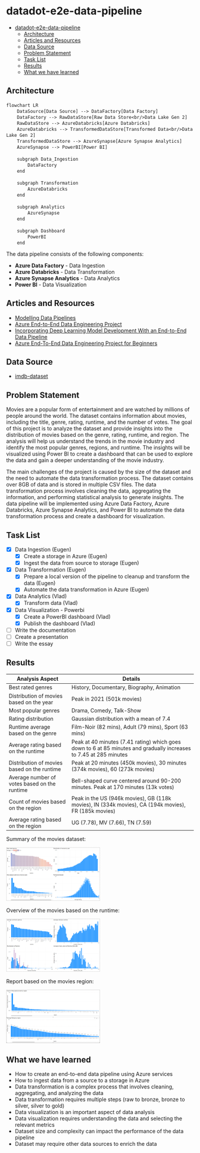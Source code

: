 # datadot-e2e-data-pipeline

- [datadot-e2e-data-pipeline](#datadot-e2e-data-pipeline)
  - [Architecture](#architecture)
  - [Articles and Resources](#articles-and-resources)
  - [Data Source](#data-source)
  - [Problem Statement](#problem-statement)
  - [Task List](#task-list)
  - [Results](#results)
  - [What we have learned](#what-we-have-learned)


## Architecture

```mermaid
flowchart LR
    DataSource[Data Source] --> DataFactory[Data Factory]
    DataFactory --> RawDataStore[Raw Data Store<br/>Data Lake Gen 2]
    RawDataStore --> AzureDatabricks[Azure Databricks]
    AzureDatabricks --> TransformedDataStore[Transformed Data<br/>Data Lake Gen 2]
    TransformedDataStore --> AzureSynapse[Azure Synapse Analytics]
    AzureSynapse --> PowerBI[Power BI]

    subgraph Data_Ingestion
        DataFactory
    end

    subgraph Transformation
        AzureDatabricks
    end

    subgraph Analytics
        AzureSynapse
    end

    subgraph Dashboard
        PowerBI
    end
```

The data pipeline consists of the following components:

- **Azure Data Factory** - Data Ingestion
- **Azure Databricks** - Data Transformation
- **Azure Synapse Analytics** - Data Analytics
- **Power BI** - Data Visualization

##  Articles and Resources

- [Modelling Data Pipelines](https://ieeexplore.ieee.org/document/9226314)
- [Azure End-to-End Data Engineering Project](https://medium.com/@allanouko17/azure-end-to-end-data-engineering-project-part-1-d9067ba962b0)
- [Incorporating Deep Learning Model Development With an End-to-End Data Pipeline](https://www.researchgate.net/publication/383885077_Incorporating_Deep_Learning_Model_Development_with_an_End-to-End_Data_Pipeline)
- [Azure End-To-End Data Engineering Project for Beginners](https://www.youtube.com/watch?v=ygJ11fzq_ik)

## Data Source 

- [imdb-dataset](https://www.kaggle.com/datasets/ashirwadsangwan/imdb-dataset/data)

## Problem Statement

Movies are a popular form of entertainment and are watched by millions of people around the world. The dataset contains information about movies, including the title, genre, rating, runtime, and the number of votes. The goal of this project is to analyze the dataset and provide insights into the distribution of movies based on the genre, rating, runtime, and region. The analysis will help us understand the trends in the movie industry and identify the most popular genres, regions, and runtime. The insights will be visualized using Power BI to create a dashboard that can be used to explore the data and gain a deeper understanding of the movie industry.

The main challenges of the project is caused by the size of the dataset and the need to automate the data transformation process. The dataset contains over 8GB of data and is stored in multiple CSV files. The data transformation process involves cleaning the data, aggregating the information, and performing statistical analysis to generate insights. The data pipeline will be implemented using Azure Data Factory, Azure Databricks, Azure Synapse Analytics, and Power BI to automate the data transformation process and create a dashboard for visualization.

## Task List

- [x] Data Ingestion (Eugen)
  - [x] Create a storage in Azure (Eugen)
  - [x] Ingest the data from source to storage (Eugen)
- [x] Data Transformation (Eugen)
  - [x] Prepare a local version of the pipeline to cleanup and transform the data (Eugen)
  - [x] Automate the data transformation in Azure  (Eugen)
- [x] Data Analytics (Vlad)
  - [x] Transform data (Vlad) 
- [x] Data Visualization - Powerbi
  - [x] Create a PowerBI dashboard (Vlad)
  - [x] Publish the dashboard (Vlad)
- [ ] Write the documentation
- [ ] Create a presentation
- [ ] Write the essay

## Results

| Analysis Aspect                              | Details                                                                                                            |
| -------------------------------------------- | ------------------------------------------------------------------------------------------------------------------ |
| Best rated genres                            | History, Documentary, Biography, Animation                                                                         |
| Distribution of movies based on the year     | Peak in 2021 (501k movies)                                                                                         |
| Most popular genres                          | Drama, Comedy, Talk-Show                                                                                           |
| Rating distribution                          | Gaussian distribution with a mean of 7.4                                                                           |
| Runtime average based on the genre           | Film-Noir (82 mins), Adult (79 mins), Sport (63 mins)                                                              |
| Average rating based on the runtime          | Peak at 40 minutes (7.41 rating) which goes down to 6 at 85 minutes and gradually increases to 7.45 at 285 minutes |
| Distribution of movies based on the runtime  | Peak at 20 minutes (450k movies), 30 minutes (374k movies), 60 (273k movies)                                       |
| Average number of votes based on the runtime | Bell-shaped curve centered around 90-200 minutes. Peak at 170 minutes (13k votes)                                  |
| Count of movies based on the region          | Peak in the US (946k movies), GB (118k movies), IN (334k movies), CA (194k movies), FR (185k movies)               |
| Average rating based on the region           | UG (7.78), MV (7.66), TN (7.59)                                                                                    |

Summary of the movies dataset:

<img src="assets/movies_summary.png" alt="Movies Summary" width="50%"/>


Overview of the movies based on the runtime:

<img src="assets/movies_runtime.png" alt="Movies Runtime" width="50%"/>

Report based on the movies region:

<img src="assets/movies_region.png" alt="Movies Region" width="50%"/>

## What we have learned

- How to create an end-to-end data pipeline using Azure services
- How to ingest data from a source to a storage in Azure
- Data transformation is a complex process that involves cleaning, aggregating, and analyzing the data
- Data transformation requires multiple steps (raw to bronze, bronze to silver, silver to gold)
- Data visualization is an important aspect of data analysis
- Data visualization requires understanding the data and selecting the relevant metrics
- Dataset size and complexity can impact the performance of the data pipeline
- Dataset may require other data sources to enrich the data
